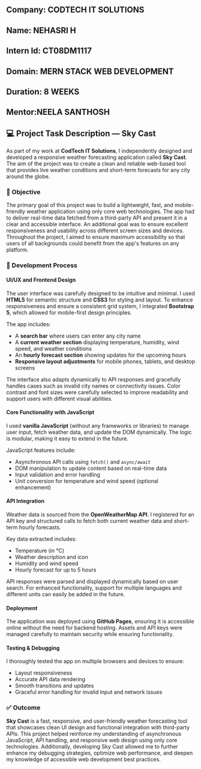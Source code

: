 ## Company: CODTECH IT SOLUTIONS
##  Name: NEHASRI H
##  Intern Id: CT08DM1117
##  Domain: MERN STACK WEB DEVELOPMENT
##  Duration: 8 WEEKS
##  Mentor:NEELA SANTHOSH

## 💻 Project Task Description — Sky Cast

As part of my work at **CodTech IT Solutions**, I independently designed and developed a responsive weather forecasting application called **Sky Cast**. The aim of the project was to create a clean and reliable web-based tool that provides live weather conditions and short-term forecasts for any city around the globe.

### 🔨 Objective  
The primary goal of this project was to build a lightweight, fast, and mobile-friendly weather application using only core web technologies. The app had to deliver real-time data fetched from a third-party API and present it in a clear and accessible interface. An additional goal was to ensure excellent responsiveness and usability across different screen sizes and devices. Throughout the project, I aimed to ensure maximum accessibility so that users of all backgrounds could benefit from the app's features on any platform.

### 🧩 Development Process  

#### UI/UX and Frontend Design  
The user interface was carefully designed to be intuitive and minimal. I used **HTML5** for semantic structure and **CSS3** for styling and layout. To enhance responsiveness and ensure a consistent grid system, I integrated **Bootstrap 5**, which allowed for mobile-first design principles.

The app includes:
- A **search bar** where users can enter any city name  
- A **current weather section** displaying temperature, humidity, wind speed, and weather conditions  
- An **hourly forecast section** showing updates for the upcoming hours  
- **Responsive layout adjustments** for mobile phones, tablets, and desktop screens  

The interface also adapts dynamically to API responses and gracefully handles cases such as invalid city names or connectivity issues. Color contrast and font sizes were carefully selected to improve readability and support users with different visual abilities.

#### Core Functionality with JavaScript  
I used **vanilla JavaScript** (without any frameworks or libraries) to manage user input, fetch weather data, and update the DOM dynamically. The logic is modular, making it easy to extend in the future.

JavaScript features include:
- Asynchronous API calls using `fetch()` and `async/await`  
- DOM manipulation to update content based on real-time data  
- Input validation and error handling  
- Unit conversion for temperature and wind speed (optional enhancement)

#### API Integration  
Weather data is sourced from the **OpenWeatherMap API**. I registered for an API key and structured calls to fetch both current weather data and short-term hourly forecasts.

Key data extracted includes:
- Temperature (in °C)  
- Weather description and icon  
- Humidity and wind speed  
- Hourly forecast for up to 5 hours  

API responses were parsed and displayed dynamically based on user search. For enhanced functionality, support for multiple languages and different units can easily be added in the future.

#### Deployment  
The application was deployed using **GitHub Pages**, ensuring it is accessible online without the need for backend hosting. Assets and API keys were managed carefully to maintain security while ensuring functionality.

#### Testing & Debugging  
I thoroughly tested the app on multiple browsers and devices to ensure:
- Layout responsiveness  
- Accurate API data rendering  
- Smooth transitions and updates  
- Graceful error handling for invalid input and network issues  

### ✅ Outcome  
**Sky Cast** is a fast, responsive, and user-friendly weather forecasting tool that showcases clean UI design and functional integration with third-party APIs. This project helped reinforce my understanding of asynchronous JavaScript, API handling, and responsive web design using only core technologies. Additionally, developing Sky Cast allowed me to further enhance my debugging strategies, optimize web performance, and deepen my knowledge of accessible web development best practices.
